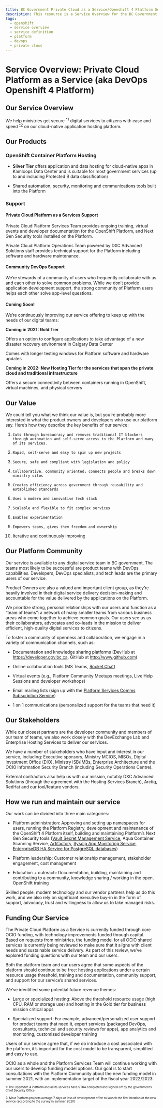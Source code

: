 ```yaml
---
title: BC Government Private Cloud as a Service/Openshift 4 Platform Service Overview
description: This resource is a Service Overview for the BC Government's Private Cloud as a Service also knows as DevOps Openshift 4 Platform  and concisely describes in a plain language the key elements of the service for current and prospective users of the service.
tags:
  - openshift
  - service overview
  - service definition
  - platform
  - devops
  - private cloud
---
```



# Service Overview: Private Cloud Platform as a Service (aka DevOps Openshift 4 Platform)

  
## Our Service Overview 

We help ministries get secure <sup>[^1](#myfootnote1)</sup> digital services to citizens with ease and speed <sup>[^2](#myfootnote2)</sup> on our cloud-native application hosting platform.   


## Our Products 

### OpenShift Container Platform Hosting

* **Silver Tier** offers application and data hosting for cloud-native apps in Kamloops Data Center and is suitable for most government services (up to and including Protected B data classification) 

* Shared automation, security, monitoring and communications tools built into the Platform 

### Support 

#### Private Cloud Platform as a Services Support 

Private Cloud Platform Services Team provides ongoing training, virtual events and developer documentation for the OpenShift Platform, and Next Gen Security tools installed on the Platform.  

Private Cloud Platform Operations Team powered by DXC Advanced Solutions staff provides technical support for the Platform including software and hardware maintenance. 

#### Community DevOps Support 

We’re stewards of a community of users who frequently collaborate with us and each other to solve common problems. While we don’t provide application development support, the strong community of Platform users helps each other solve app-level questions. 

#### Coming Soon! 

We’re continuously improving our service offering to keep up with the needs of our digital teams: 

**Coming in 2021: Gold Tier** 

Offers an option to configure applications to take advantage of a new disaster recovery environment in Calgary Data Center 

Comes with longer testing windows for Platform software and hardware updates 

**Coming in 2022: New Hosting Tier for the services that span the private cloud and traditional infrastructure** 

Offers a secure connectivity between containers running in OpenShift, virtual machines, and physical servers 

## Our Value 

We could tell you what we think our value is, but you’re probably more interested in what the product owners and developers who use our platform say. Here’s how they describe the key benefits of our service: 

1.     Cuts through bureaucracy and removes traditional IT blockers through automation and self-serve access to the Platform and many of its services. 

2.     Rapid, self-serve and easy to spin up new projects 

3.     Secure, safe and compliant with legislation and policy 

4.     Collaborative, community oriented; connects people and breaks down ministry silos 

5.     Creates efficiency across government through reusability and established standards 

6.     Uses a modern and innovative tech stack 

7.     Scalable and flexible to fit complex services 

8.     Enables experimentation 

9.     Empowers teams, gives them freedom and ownership 

10.  Iterative and continuously improving 


## Our Platform Community 

Our service is available to any digital service team in BC government. The teams most likely to be successful are product teams with DevOps capabilities. Developers, DevOps specialists, and tech leads are the primary users of our service. 

Product Owners are also a valued and important client group, as they’re heavily involved in their digital service delivery decision-making and accountable for the value delivered by the applications on the Platform. 

We prioritize strong, personal relationships with our users and function as a “team of teams”: a network of many smaller teams from various business areas who come together to achieve common goals. Our users see us as their collaborators, advocates and co-leads in the mission to deliver efficient, high-quality digital services to citizens. 

To foster a community of openness and collaboration, we engage in a variety of communication channels, such as: 

*  Documentation and knowledge sharing platforms (DevHub at https://developer.gov.bc.ca, GitHub at http://www.github.com) 

*  Online collaboration tools (MS Teams, [Rocket.Chat](http://chat.developer.gov.bc.ca/)) 

*  Virtual events (e.g., Platform Community Meetups meetings, Live Help Sessions and developer workshops) 

*  Email mailing lists (sign up with the [Platform Services Comms Subscription Service](https://subscribe.developer.gov.bc.ca))

*  1 on 1 communications (personalized support for the teams that need it) 

## Our Stakeholders 

While our closest partners are the developer community and members of our team of teams, we also work closely with the DevExchange Lab and Enterprise Hosting Services to deliver our services. 

We have a number of stakeholders who have input and interest in our service, including: Executive sponsors, Ministry MCIOS, MISOs, Digital Investment Office (DIO), Ministry ISB/IMBs, Enterprise Architecture and the OCIO Information Security Branch (including Security Operations Centre). 

External contractors also help us with our mission, notably DXC Advanced Solutions (through the agreement with the Hosting Services Branch), Arctiq, RedHat and our tool/feature vendors. 

## How we run and maintain our service 

Our work can be divided into three main categories: 

*  Platform administration: Approving and setting up namespaces for users, running the Platform Registry, development and maintenance of the OpenShift 4 Platform itself, building and maintaining Platform’s Next Gen Security tools ([Vault Secret Management Service](https://developer.gov.bc.ca/BC-Government-Vault-Secrets-Management), Aqua Container Scanning Service, [Artifactory](https://developer.gov.bc.ca/BC-Government-Artifact-Repository-Service-Definition), [Sysdig App Monitoring Service](https://developer.gov.bc.ca/BC-Government-Sysdig-Monitoring-Service-Definition), [EnterpriseDB HA Service for PostgreSQL databases](https://developer.gov.bc.ca/BC-Government-EDB-Operator-Service-Definition)) 

*  Platform leadership: Customer relationship management, stakeholder engagement, cost management 

*  Education + outreach: Documentation, building, maintaining and contributing to a community, knowledge sharing / working in the open, OpenShift training 

Skilled people, modern technology and our vendor partners help us do this work, and we also rely on significant executive buy-in in the form of support, advocacy, trust and willingness to allow us to take managed risks. 

## Funding Our Service 

The Private Cloud Platform as a Service is currently funded through core OCIO funding, with technology improvements funded through capital. Based on requests from ministries, the funding model for all OCIO shared services is currently being reviewed to make sure that it aligns with client needs and sustainable service delivery. As part of this review, we’ve explored funding questions with our team and our users. 

Both the platform team and our users agree that some aspects of the platform should continue to be free: hosting applications under a certain resource usage threshold, training and documentation, community support, and support for our service’s shared services. 

We’ve identified some potential future revenue themes: 

*  Large or specialized hosting: Above the threshold resource usage (high CPU, RAM or storage use) and hosting in the Gold tier for business mission critical apps 

*  Specialized support: For example, advanced/personalized user support for product teams that need it, expert services (packaged DevOps, consultants, technical and security reviews for apps), app analytics and monitoring, customized developer training 

Users of our service agree that, if we do introduce a cost associated with the platform, it’s important for the cost model to be transparent, simplified and easy to use. 

OCIO as a whole and the Platform Services Team will continue working with our users to develop funding model options. Our goal is to start consultations with the Platform Community about the new funding model in summer 2021, with an implementation target of the fiscal year 2022/2023. 

  

<sub><sup><a name="myfootnote1">1</a>: The OpenShift 4 Platform and all its services have STRA completed and signed-off by the government’s Chief Security Office </sup></sub>

<sub><sup><a name="myfootnote2">2</a>: Most Platform projects average 7 days or less of development effort to launch the first iteration of the new service (according to the survey in summer 2020) </sup></sub>

 
 

 
